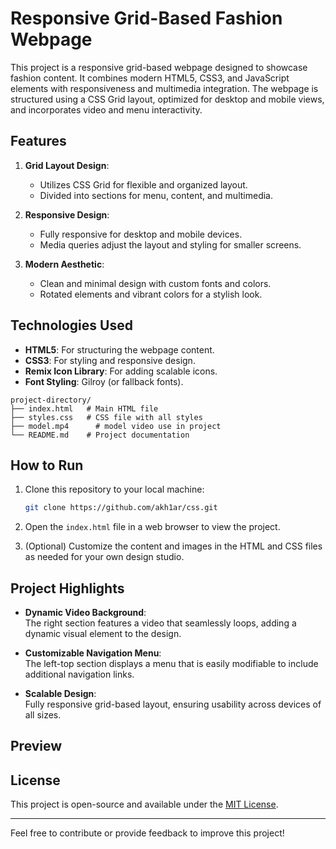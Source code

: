# Responsive Grid-Based Fashion Webpage
This project is a responsive grid-based webpage designed to showcase fashion content. It combines modern HTML5, CSS3, and JavaScript elements with responsiveness and multimedia integration. The webpage is structured using a CSS Grid layout, optimized for desktop and mobile views, and incorporates video and menu interactivity.

## Features

1. **Grid Layout Design**:
   - Utilizes CSS Grid for flexible and organized layout.
   - Divided into sections for menu, content, and multimedia.

2. **Responsive Design**:
   - Fully responsive for desktop and mobile devices.
   - Media queries adjust the layout and styling for smaller screens.

3. **Modern Aesthetic**:
   - Clean and minimal design with custom fonts and colors.
   - Rotated elements and vibrant colors for a stylish look.

## Technologies Used
- **HTML5**: For structuring the webpage content.
- **CSS3**: For styling and responsive design.
- **Remix Icon Library**: For adding scalable icons.
- **Font Styling**: Gilroy (or fallback fonts).

```
project-directory/
├── index.html   # Main HTML file
├── styles.css   # CSS file with all styles
├── model.mp4      # model video use in project
└── README.md    # Project documentation
```

## How to Run

1. Clone this repository to your local machine:
    ```bash
    git clone https://github.com/akh1ar/css.git
    ```

2. Open the `index.html` file in a web browser to view the project.

3. (Optional) Customize the content and images in the HTML and CSS files as needed for your own design studio.

## Project Highlights

- **Dynamic Video Background**:  
  The right section features a video that seamlessly loops, adding a dynamic visual element to the design.

- **Customizable Navigation Menu**:  
  The left-top section displays a menu that is easily modifiable to include additional navigation links.

- **Scalable Design**:  
  Fully responsive grid-based layout, ensuring usability across devices of all sizes.

## Preview


## License

This project is open-source and available under the [MIT License](LICENSE).

---

Feel free to contribute or provide feedback to improve this project!
